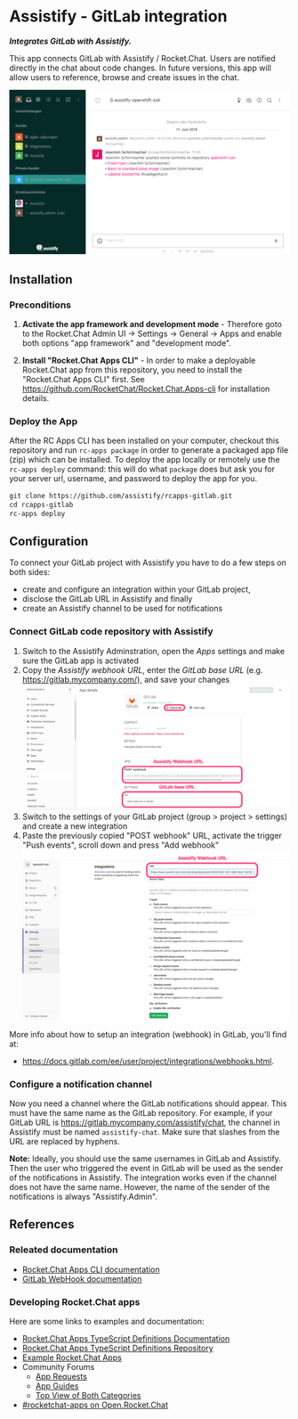 # Assistify - GitLab integration

_**Integrates GitLab with Assistify.**_

This app connects GitLab with Assistify / Rocket.Chat. Users are notified directly in the chat about code changes. In future versions, this app will allow users to reference, browse and create issues in the chat.

![GitLab integration example](images/assistify-gitlab-integration-example.png "GitLab integration example")

## Installation

### Preconditions

1. **Activate the app framework and development mode** - Therefore goto to the Rocket.Chat Admin UI -> Settings -> General -> Apps and enable both options "app framework" and "development mode".

2. **Install "Rocket.Chat Apps CLI"** - In order to make a deployable Rocket.Chat app from this repository, you need to install the "Rocket.Chat Apps CLI" first. See https://github.com/RocketChat/Rocket.Chat.Apps-cli for installation details.

### Deploy the App

After the RC Apps CLI has been  installed on your computer, checkout this repository and run `rc-apps package` in order to generate a packaged app file (zip) which can be installed. To deploy the app locally or remotely use the `rc-apps deploy` command: this will do what `package` does but ask you for your server url, username, and password to deploy the app for you.

```
git clone https://github.com/assistify/rcapps-gitlab.git
cd rcapps-gitlab
rc-apps deploy
```


## Configuration
To connect your GitLab project with Assistify you have to do a few steps on both sides:

* create and configure an integration within your GitLab project,
* disclose the GitLab URL in Assistify and finally
* create an Assistify channel to be used for notifications

### Connect GitLab code repository with Assistify

1. Switch to the Assistify Adminstration, open the _Apps_ settings and make sure the GitLab app is activated
2. Copy the _Assistify webhook URL_, enter the _GitLab base URL_ (e.g. https://gitlab.mycompany.com/),  and save your changes
   ![Assistify GitLab App settings](images/assistify-gitlab-app-settings.png "Assistify GitLab App settings")
3. Switch to the settings of your GitLab project (group > project > settings) and create a new integration
4. Paste the previously copied "POST webhook" URL, activate the trigger "Push events", scroll down and press "Add webhook"
   ![GitLab integration settings](images/gitlab-assistify-integration-settings.png "GitLab integration settings")

More info about how to setup an integration (webhook) in GitLab, you'll find at: 
- https://docs.gitlab.com/ee/user/project/integrations/webhooks.html.

### Configure a notification channel

Now you need a channel where the GitLab notifications should appear. This must have the same name as the GitLab repository. For example, if your GitLab URL is https://gitlab.mycompany.com/assistify/chat, the channel in Assistify must be named `assistify-chat`. Make sure that slashes from the URL are replaced by hyphens.

**Note:** Ideally, you should use the same usernames in GitLab and Assistify. Then the user who triggered the event in GitLab will be used as the sender of the notifications in Assistify. The integration works even if the channel does not have the same name. However, the name of the sender of the notifications is always "Assistify.Admin".


## References

### Releated documentation

- [Rocket.Chat Apps CLI documentation](https://github.com/RocketChat/Rocket.Chat.Apps-cli)
- [GitLab WebHook documentation](https://docs.gitlab.com/ee/user/project/integrations/webhooks.html)

### Developing Rocket.Chat apps
Here are some links to examples and documentation:
- [Rocket.Chat Apps TypeScript Definitions Documentation](https://rocketchat.github.io/Rocket.Chat.Apps-engine/)
- [Rocket.Chat Apps TypeScript Definitions Repository](https://github.com/RocketChat/Rocket.Chat.Apps-engine)
- [Example Rocket.Chat Apps](https://github.com/graywolf336/RocketChatApps)
- Community Forums
  - [App Requests](https://forums.rocket.chat/c/rocket-chat-apps/requests)
  - [App Guides](https://forums.rocket.chat/c/rocket-chat-apps/guides)
  - [Top View of Both Categories](https://forums.rocket.chat/c/rocket-chat-apps)
- [#rocketchat-apps on Open.Rocket.Chat](https://open.rocket.chat/channel/rocketchat-apps)
